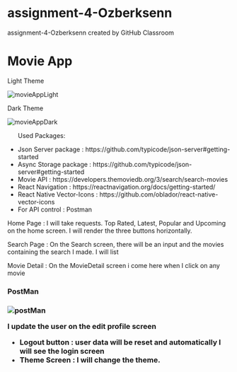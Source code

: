 # assignment-4-Ozberksenn
assignment-4-Ozberksenn created by GitHub Classroom
<h1>Movie App</h1>

<p>Light Theme</p>

![movieAppLight](https://user-images.githubusercontent.com/96706849/189452791-d44521be-2bf5-4f7e-9dc5-8c449a6d3a86.jpg)

<p>Dark Theme</p>

![movieAppDark](https://user-images.githubusercontent.com/96706849/189452817-48c495e9-b89d-406a-a1a3-532a08893316.jpg)


  <ul>
    <p>Used Packages:</p>
    <li>Json Server package : https://github.com/typicode/json-server#getting-started </li>
    <li>Async Storage package : https://github.com/typicode/json-server#getting-started </li>
    <li>Movie API : https://developers.themoviedb.org/3/search/search-movies</li>
    <li>React Navigation : https://reactnavigation.org/docs/getting-started/</li>
    <li>React Native Vector-Icons : https://github.com/oblador/react-native-vector-icons</li>
     <li>For API control : Postman</li>
  </ul>
  <p>
    Home Page : I will take requests. Top Rated, Latest, Popular and Upcoming on the home screen. I will render the three buttons horizontally.<br/>  
  </p>
  <p>
        Search Page : On the Search screen, there will be an input and the movies containing the search I made. I will list
  </p>
  <p>
        Movie Detail : On the MovieDetail screen i come here when I click on any movie
  </p>
  
  <h3> PostMan  <h3>
    
  ![postMan](https://user-images.githubusercontent.com/96706849/189456732-6d0adef2-d5eb-4f0b-9a2b-5e9c82a66f2c.jpg)

   <p> I update the user on the edit profile screen </p>
    
  <ul>
    <li>Logout button : user data will be reset and automatically I will see the login screen</li>
    <li>Theme Screen : I will change the theme.</li>
  </ul>




